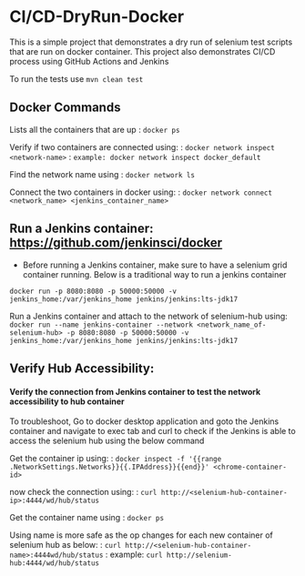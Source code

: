 # CI/CD-DryRun-Docker

This is a simple project that demonstrates a dry run of selenium test scripts that are run on docker container. This
project also demonstrates CI/CD process using GitHub Actions and Jenkins

To run the tests use `mvn clean test`

## Docker Commands

Lists all the containers that are up
: `docker ps`

Verify if two containers are connected using:
: `docker network inspect <network-name>`
: `example: docker network inspect docker_default`

Find the network name using
: `docker network ls`

Connect the two containers in docker using:
: `docker network connect <network_name> <jenkins_container_name>`

## Run a Jenkins container: https://github.com/jenkinsci/docker

* Before running a Jenkins container, make sure to have a selenium grid container running. Below is a traditional way to
  run a jenkins container

`docker run -p 8080:8080 -p 50000:50000 -v jenkins_home:/var/jenkins_home jenkins/jenkins:lts-jdk17`

Run a Jenkins container and attach to the network of selenium-hub using:
`docker run --name jenkins-container --network <network_name_of-selenium-hub> -p 8080:8080 -p 50000:50000 -v jenkins_home:/var/jenkins_home jenkins/jenkins:lts-jdk17`

## Verify Hub Accessibility:

#### Verify the connection from Jenkins container to test the network accessibility to hub container

To troubleshoot, Go to docker desktop application and goto the Jenkins container and navigate to exec tab and curl to
check if the Jenkins is able to access the selenium hub using the below command

Get the container ip using:
: `docker inspect -f '{{range .NetworkSettings.Networks}}{{.IPAddress}}{{end}}' <chrome-container-id>`

now check the connection using:
: `curl http://<selenium-hub-container-ip>:4444/wd/hub/status`

Get the container name using : `docker ps`

Using name is more safe as the op changes for each new container of selenium hub as below:
: `curl http://<selenium-hub-container-name>:4444wd/hub/status`
: example: `curl http://selenium-hub:4444/wd/hub/status`



